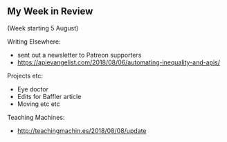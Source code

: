 ## My Week in Review

(Week starting 5 August)

Writing Elsewhere:
* sent out a newsletter to Patreon supporters
* https://apievangelist.com/2018/08/06/automating-inequality-and-apis/

Projects etc:
* Eye doctor
* Edits for Baffler article
* Moving etc etc

Teaching Machines:
* http://teachingmachin.es/2018/08/08/update
